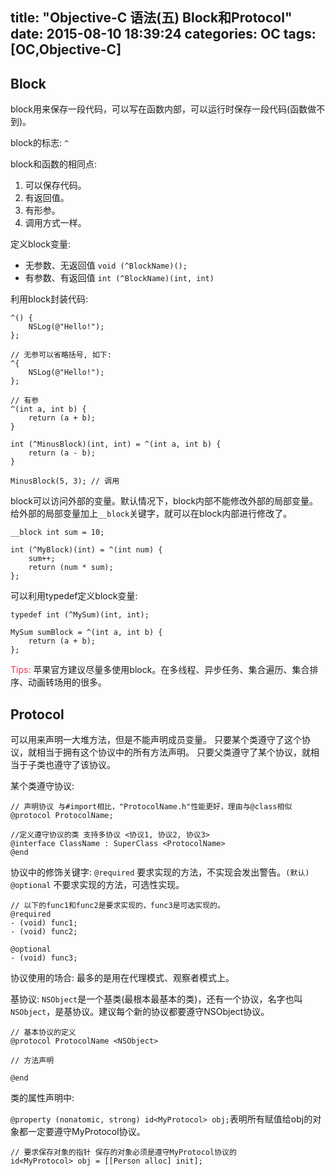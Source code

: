 title: "Objective-C 语法(五) Block和Protocol"
date: 2015-08-10 18:39:24
categories: OC
tags: [OC,Objective-C]
---

## Block

block用来保存一段代码，可以写在函数内部，可以运行时保存一段代码(函数做不到)。

block的标志: `^`

block和函数的相同点:

1. 可以保存代码。
2. 有返回值。
3. 有形参。
4. 调用方式一样。

定义block变量:

- 无参数、无返回值 ``void (^BlockName)();``
- 有参数、有返回值 ``int (^BlockName)(int, int)``

利用block封装代码:

``` objc
^() {
	NSLog(@"Hello!");
};

// 无参可以省略括号, 如下:
^{
	NSLog(@"Hello!");
};

// 有参
^(int a, int b) {
	return (a + b);
}

int (^MinusBlock)(int, int) = ^(int a, int b) {
	return (a - b);
}

MinusBlock(5, 3); // 调用
```

block可以访问外部的变量。默认情况下，block内部不能修改外部的局部变量。给外部的局部变量加上`__block`关键字，就可以在block内部进行修改了。

``` objc
__block int sum = 10;

int (^MyBlock)(int) = ^(int num) {
	sum++;
	return (num * sum);
};
```

<!-- more -->

可以利用typedef定义block变量:

``` objc
typedef int (^MySum)(int, int);

MySum sumBlock = ^(int a, int b) {
	return (a + b);	
};
```

<span style="color:#e73751">Tips:</span> 苹果官方建议尽量多使用block。在多线程、异步任务、集合遍历、集合排序、动画转场用的很多。

## Protocol

可以用来声明一大堆方法，但是不能声明成员变量。
只要某个类遵守了这个协议，就相当于拥有这个协议中的所有方法声明。
只要父类遵守了某个协议，就相当于子类也遵守了该协议。

某个类遵守协议:

``` objc
// 声明协议 与#import相比，"ProtocolName.h"性能更好，理由与@class相似
@protocol ProtocolName; 

//定义遵守协议的类 支持多协议 <协议1, 协议2, 协议3>
@interface ClassName : SuperClass <ProtocolName> 
@end
```

协议中的修饰关键字:
`@required` 要求实现的方法，不实现会发出警告。`(默认)`
`@optional` 不要求实现的方法，可选性实现。

``` objc
// 以下的func1和func2是要求实现的，func3是可选实现的。
@required
- (void) func1;
- (void) func2;

@optional
- (void) func3;
```

协议使用的场合:
最多的是用在代理模式、观察者模式上。

基协议:
`NSObject`是一个基类(最根本最基本的类)，还有一个协议，名字也叫`NSObject`，是基协议。建议每个新的协议都要遵守NSObject协议。

``` objc
// 基本协议的定义
@protocol ProtocolName <NSObject>

// 方法声明

@end
```

类的属性声明中:

``@property (nonatomic, strong) id<MyProtocol> obj;``表明所有赋值给obj的对象都一定要遵守MyProtocol协议。

``` objc
// 要求保存对象的指针 保存的对象必须是遵守MyProtocol协议的
id<MyProtocol> obj = [[Person alloc] init];
```